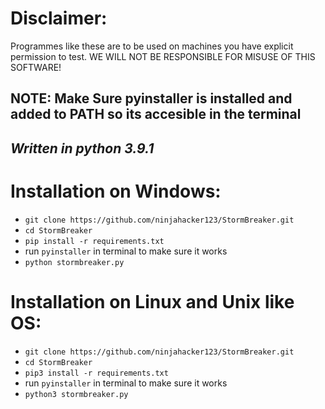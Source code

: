# Disclaimer: 
Programmes like these are to be used on machines you have explicit permission to test. WE WILL NOT BE RESPONSIBLE FOR MISUSE OF THIS SOFTWARE!

## NOTE: Make Sure pyinstaller is installed and added to PATH so its accesible in the terminal
## *Written in python 3.9.1*

# Installation on Windows:
* `git clone https://github.com/ninjahacker123/StormBreaker.git`
* `cd StormBreaker`
* `pip install -r requirements.txt`
* run `pyinstaller` in terminal to make sure it works
* `python stormbreaker.py`

# Installation on Linux and Unix like OS:
* `git clone https://github.com/ninjahacker123/StormBreaker.git`
* `cd StormBreaker`
* `pip3 install -r requirements.txt`
* run `pyinstaller` in terminal to make sure it works
* `python3 stormbreaker.py`
